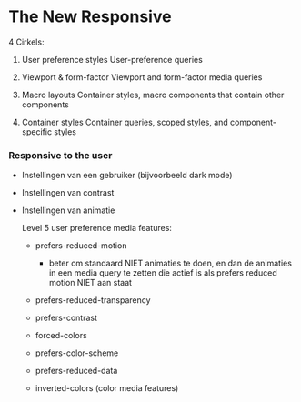 # The New Responsive
4 Cirkels:

1. User preference styles
   User-preference queries

3. Viewport & form-factor
   Viewport and form-factor media queries

4. Macro layouts
   Container styles, macro components that contain other components

5. Container styles
   Container queries, scoped styles, and component-specific styles

### Responsive to the user
- Instellingen van een gebruiker (bijvoorbeeld dark mode)
- Instellingen van contrast
- Instellingen van animatie

	Level 5 user preference media features:
	- prefers-reduced-motion
		- beter om standaard NIET animaties te doen, en dan de animaties in een media query te zetten die actief is als prefers reduced motion NIET aan staat
	- prefers-reduced-transparency
	- prefers-contrast
	- forced-colors
	- prefers-color-scheme
	- prefers-reduced-data
	
	- inverted-colors (color media features)